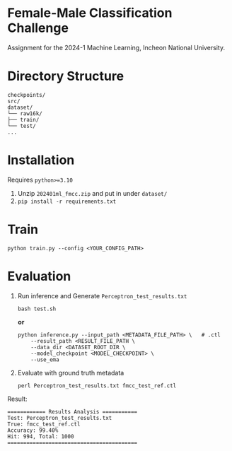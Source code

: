 # Female-Male Classification Challenge
Assignment for the 2024-1 Machine Learning, Incheon National University.
# Directory Structure
```
checkpoints/
src/
dataset/
└── raw16k/
├── train/
└── test/
...
```

# Installation
Requires `python>=3.10`
1. Unzip `202401ml_fmcc.zip` and put in under `dataset/`
2. `pip install -r requirements.txt`

# Train
```
python train.py --config <YOUR_CONFIG_PATH>
```

# Evaluation
1. Run inference and Generate `Perceptron_test_results.txt`
    ```
    bash test.sh
    ```
    **or**
    ```
    python inference.py --input_path <METADATA_FILE_PATH> \   # .ctl
        --result_path <RESULT_FILE_PATH \
        --data_dir <DATASET_ROOT_DIR \
        --model_checkpoint <MODEL_CHECKPOINT> \
        --use_ema
    ```
2. Evaluate with ground truth metadata
    ```
    perl Perceptron_test_results.txt fmcc_test_ref.ctl
    ```

Result:  

    ============ Results Analysis ===========  
    Test: Perceptron_test_results.txt  
    True: fmcc_test_ref.ctl  
    Accuracy: 99.40%  
    Hit: 994, Total: 1000  
    ========================================= 
    
